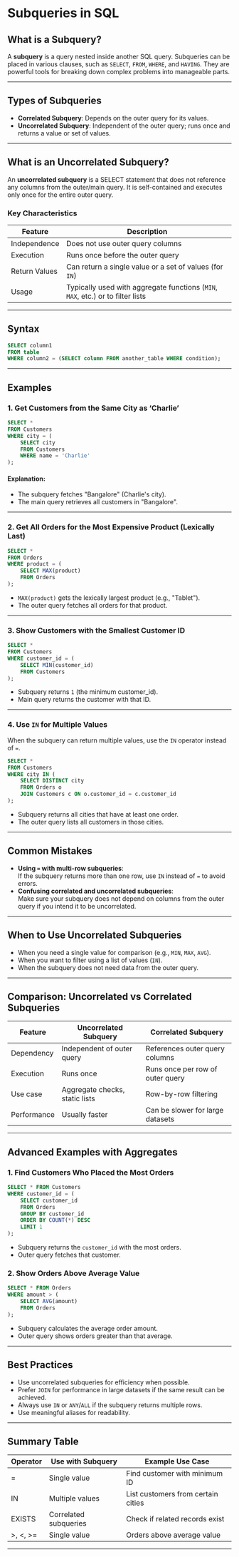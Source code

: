 # Subqueries in SQL

## What is a Subquery?

A **subquery** is a query nested inside another SQL query. Subqueries can be placed in various clauses, such as `SELECT`, `FROM`, `WHERE`, and `HAVING`. They are powerful tools for breaking down complex problems into manageable parts.

---

## Types of Subqueries

- **Correlated Subquery**: Depends on the outer query for its values.
- **Uncorrelated Subquery**: Independent of the outer query; runs once and returns a value or set of values.

---

## What is an Uncorrelated Subquery?

An **uncorrelated subquery** is a SELECT statement that does not reference any columns from the outer/main query. It is self-contained and executes only once for the entire outer query.

### Key Characteristics

| Feature        | Description                                               |
| -------------- | -------------------------------------------------------- |
| Independence   | Does not use outer query columns                         |
| Execution      | Runs once before the outer query                         |
| Return Values  | Can return a single value or a set of values (for `IN`)  |
| Usage          | Typically used with aggregate functions (`MIN`, `MAX`, etc.) or to filter lists |

---

## Syntax

```sql
SELECT column1
FROM table
WHERE column2 = (SELECT column FROM another_table WHERE condition);
```

---

## Examples

### 1. Get Customers from the Same City as ‘Charlie’

```sql
SELECT * 
FROM Customers
WHERE city = (
    SELECT city 
    FROM Customers 
    WHERE name = 'Charlie'
);
```
#### Explanation:
- The subquery fetches "Bangalore" (Charlie's city).
- The main query retrieves all customers in "Bangalore".

---

### 2. Get All Orders for the Most Expensive Product (Lexically Last)

```sql
SELECT * 
FROM Orders
WHERE product = (
    SELECT MAX(product)
    FROM Orders
);
```
- `MAX(product)` gets the lexically largest product (e.g., "Tablet").
- The outer query fetches all orders for that product.

---

### 3. Show Customers with the Smallest Customer ID

```sql
SELECT * 
FROM Customers
WHERE customer_id = (
    SELECT MIN(customer_id)
    FROM Customers
);
```
- Subquery returns `1` (the minimum customer_id).
- Main query returns the customer with that ID.

---

### 4. Use `IN` for Multiple Values

When the subquery can return multiple values, use the `IN` operator instead of `=`.

```sql
SELECT * 
FROM Customers
WHERE city IN (
    SELECT DISTINCT city
    FROM Orders o
    JOIN Customers c ON o.customer_id = c.customer_id
);
```
- Subquery returns all cities that have at least one order.
- The outer query lists all customers in those cities.

---

## Common Mistakes

- **Using `=` with multi-row subqueries**:  
  If the subquery returns more than one row, use `IN` instead of `=` to avoid errors.
- **Confusing correlated and uncorrelated subqueries**:  
  Make sure your subquery does not depend on columns from the outer query if you intend it to be uncorrelated.

---

## When to Use Uncorrelated Subqueries

- When you need a single value for comparison (e.g., `MIN`, `MAX`, `AVG`).
- When you want to filter using a list of values (`IN`).
- When the subquery does not need data from the outer query.

---

## Comparison: Uncorrelated vs Correlated Subqueries

| Feature                  | Uncorrelated Subquery           | Correlated Subquery                     |
|--------------------------|---------------------------------|-----------------------------------------|
| Dependency               | Independent of outer query      | References outer query columns          |
| Execution                | Runs once                       | Runs once per row of outer query        |
| Use case                 | Aggregate checks, static lists  | Row-by-row filtering                    |
| Performance              | Usually faster                  | Can be slower for large datasets        |

---

## Advanced Examples with Aggregates

### 1. Find Customers Who Placed the Most Orders

```sql
SELECT * FROM Customers
WHERE customer_id = (
    SELECT customer_id
    FROM Orders
    GROUP BY customer_id
    ORDER BY COUNT(*) DESC
    LIMIT 1
);
```
- Subquery returns the `customer_id` with the most orders.
- Outer query fetches that customer.

### 2. Show Orders Above Average Value

```sql
SELECT * FROM Orders
WHERE amount > (
    SELECT AVG(amount)
    FROM Orders
);
```
- Subquery calculates the average order amount.
- Outer query shows orders greater than that average.

---

## Best Practices

- Use uncorrelated subqueries for efficiency when possible.
- Prefer `JOIN` for performance in large datasets if the same result can be achieved.
- Always use `IN` or `ANY`/`ALL` if the subquery returns multiple rows.
- Use meaningful aliases for readability.

---

## Summary Table

| Operator | Use with Subquery     | Example Use Case                        |
|----------|----------------------|-----------------------------------------|
| =        | Single value         | Find customer with minimum ID           |
| IN       | Multiple values      | List customers from certain cities      |
| EXISTS   | Correlated subqueries| Check if related records exist          |
| >, <, >= | Single value         | Orders above average value              |

---
